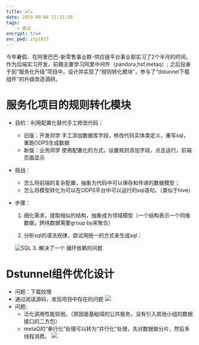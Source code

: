 ```yaml
---
title: ali
date: 2019-09-04 11:21:35
tags:
    - 面试
encrypt: true
enc_pwd: ztp1017
---
```



今年暑假，在阿里巴巴-新零售事业群-供应链平台事业部实习了2个半月的时间。作为后端实习开发，前期主要学习阿里中间件（pandora,hsf,metaq）; 之后投身于到“服务化升级”项目中，设计并实现了“规则转化模块”，参与了“dstunnel下载组件”的升级改造调研。

# 服务化项目的规则转化模块
- 目的：利用配置化替代手工修改代码：
    - 旧版：开发同学 手工添加数据库字段，修改代码实体类定义，重写sql，重跑ODPS生成数据
    - 新版：业务同学 使用配置化的方式，设置规则添加字段，点击运行，前端页面显示
- 挑战：
    - 怎么将前端的复杂配置，抽象为代码中可以保存和传递的数据模型；
    - 怎么将模型转化为可以在ODPS平台中可以运行的sql语句。（类似于hive）
- 步骤：
    1. 细化需求，提取相似的结构，抽象成为领域模型（一个结构表示一个同维数据，跨纬数据需要group by来聚合）

    2. 分析sql的语法规律，尝试用统一的方式来生成sql： 
    
    ![SQL](https://selfstudy.oss-cn-beijing.aliyuncs.com/blog/20190904104752.png)
    3. 解决了一个 循环依赖的问题

# Dstunnel组件优化设计
- 问题：下载较慢
- 通过阅读源码，发现项目中存在的问题
![](https://selfstudy.oss-cn-beijing.aliyuncs.com/blog/20190904105321.png)
- 问题;
    - 泛化调用性能较弱。（原因是基础域的公共服务，没有引入其他小组的数据接口的二方包）
    - metaQ的“串行化”处理可以转为“并行化”处理，先对数据做分片，然后多线程消费。
![](https://selfstudy.oss-cn-beijing.aliyuncs.com/blog/20190904111446.png)
